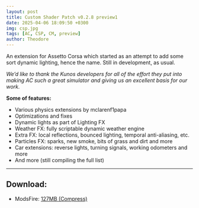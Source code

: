 ```yaml
---
layout: post
title: Custom Shader Patch v0.2.8 preview1
date: 2025-04-06 18:09:50 +0300
img: csp.jpg
tags: [AC, CSP, CM, preview]
author: Theodore
---
```

An extension for Assetto Corsa which started as an attempt to add some sort dynamic lighting, hence the name. Still in development, as usual.

*We’d like to thank the Kunos developers for all of the effort they put into making AC such a great simulator and giving us an excellent basis for our work.*

**Some of features:**
  - Various physics extensions by mclarenf1papa
  - Optimizations and fixes
  - Dynamic lights as part of Lighting FX
  - Weather FX: fully scriptable dynamic weather engine
  - Extra FX: local reflections, bounced lighting, temporal anti-aliasing, etc.
  - Particles FX: sparks, new smoke, bits of grass and dirt and more
  - Car extensions: reverse lights, turning signals, working odometers and more
  - And more (still compiling the full list)

_________________

## Download:
  - ModsFire: [127MB (Compress)](https://modsfire.com/1lcnHaXyzTGY7bP)
